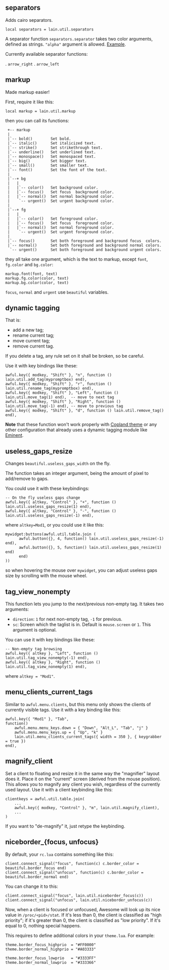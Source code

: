 separators
----------

Adds cairo separators.

    local separators = lain.util.separators

A separator function `separators.separator` takes two color arguments, defined as strings. `"alpha"` argument is allowed. [Example](https://github.com/copycat-killer/awesome-copycats/blob/master/rc.lua.powerarrow-darker#L249-250).

Currently available separator functions:

. `arrow_right`
. `arrow_left`

markup
------

Made markup easier!

First, require it like this:

    local markup = lain.util.markup

then you can call its functions:

     +-- markup
     |
     |`-- bold()        Set bold.
     |`-- italic()      Set italicized text.
     |`-- strike()      Set strikethrough text.
     |`-- underline()   Set underlined text.
     |`-- monospace()   Set monospaced text.
     |`-- big()         Set bigger text.
     |`-- small()       Set smaller text.
     |`-- font()        Set the font of the text.
     |
     |`--+ bg
     |   |
     |   |`-- color()   Set background color.
     |   |`-- focus()   Set focus  background color.
     |   |`-- normal()  Set normal background color.
     |    `-- urgent()  Set urgent background color.
     |
     |`--+ fg
     |   |
     |   |`-- color()   Set foreground color.
     |   |`-- focus()   Set focus  foreground color.
     |   |`-- normal()  Set normal foreground color.
     |    `-- urgent()  Set urgent foreground color.
     |
     |`-- focus()       Set both foreground and background focus  colors.
     |`-- normal()      Set both foreground and background normal colors.
      `-- urgent()      Set both foreground and background urgent colors.

they all take one argument, which is the text to markup, except `font`, `fg.color` and `bg.color`:

    markup.font(font, text)
    markup.fg.color(color, text)
    markup.bg.color(color, text)

`focus`, `normal` and `urgent` use `beautiful` variables.

dynamic tagging
---------------

That is:

- add a new tag;
- rename current tag;
- move current tag;
- remove current tag.

If you delete a tag, any rule set on it shall be broken, so be careful.

Use it with key bindings like these:

    awful.key({ modkey, "Shift" }, "n", function () lain.util.add_tag(mypromptbox) end),
    awful.key({ modkey, "Shift" }, "r", function () lain.util.rename_tag(mypromptbox) end),
    awful.key({ modkey, "Shift" }, "Left", function () lain.util.move_tag(1) end),  -- move to next tag
    awful.key({ modkey, "Shift" }, "Right", function () lain.util.move_tag(-1) end), -- move to previous tag
    awful.key({ modkey, "Shift" }, "d", function () lain.util.remove_tag() end),

**Note** that these function won't work properly with [Copland theme](https://github.com/copycat-killer/awesome-copycats) or any other configuration that already uses a dynamic tagging module like [Eminent](https://github.com/copycat-killer/awesome-copycats/tree/master/eminent).

useless\_gaps\_resize
---------------------

Changes `beautiful.useless_gaps_width` on the fly.

The function takes an integer argument, being the amount of pixel to add/remove to gaps.

You could use it with these keybindings:

    -- On the fly useless gaps change
    awful.key({ altkey, "Control" }, "+", function () lain.util.useless_gaps_resize(1) end),
    awful.key({ altkey, "Control" }, "-", function () lain.util.useless_gaps_resize(-1) end),

where `altkey=Mod1`, or you could use it like this:

    mywidget:buttons(awful.util.table.join (
          awful.button({}, 4, function() lain.util.useless_gaps_resize(-1) end),
          awful.button({}, 5, function() lain.util.useless_gaps_resize(1) end)
          end)
    ))

so when hovering the mouse over `mywidget`, you can adjust useless gaps size by scrolling with the mouse wheel.

tag\_view\_nonempty
-------------------

This function lets you jump to the next/previous non-empty tag.
It takes two arguments:

* `direction`: `1` for next non-empty tag, `-1` for previous.
* `sc`: Screen which the taglist is in. Default is `mouse.screen` or `1`. This
  argument is optional.

You can use it with key bindings like these:

    -- Non-empty tag browsing
    awful.key({ altkey }, "Left", function () lain.util.tag_view_nonempty(-1) end),
    awful.key({ altkey }, "Right", function () lain.util.tag_view_nonempty(1) end),

where `altkey = "Mod1"`.

menu\_clients\_current\_tags
----------------------------

Similar to `awful.menu.clients`, but this menu only shows the clients
of currently visible tags. Use it with a key binding like this:

    awful.key({ "Mod1" }, "Tab",
    function()
        awful.menu.menu_keys.down = { "Down", "Alt_L", "Tab", "j" }
        awful.menu.menu_keys.up = { "Up", "k" }
        lain.util.menu_clients_current_tags({ width = 350 }, { keygrabber = true })
    end),

magnify\_client
---------------

Set a client to floating and resize it in the same way the "magnifier"
layout does it. Place it on the "current" screen (derived from the mouse
position). This allows you to magnify any client you wish, regardless of
the currently used layout. Use it with a client keybinding like this:

	clientkeys = awful.util.table.join(
		...
		awful.key({ modkey, "Control" }, "m", lain.util.magnify_client),
		...
	)

If you want to "de-magnify" it, just retype the keybinding.

niceborder\_{focus, unfocus}
----------------------------

By default, your `rc.lua` contains something like this:

	client.connect_signal("focus", function(c) c.border_color = beautiful.border_focus end)
	client.connect_signal("unfocus", function(c) c.border_color = beautiful.border_normal end)

You can change it to this:

	client.connect_signal("focus", lain.util.niceborder_focus(c))
	client.connect_signal("unfocus", lain.util.niceborder_unfocus(c))

Now, when a client is focused or unfocused, Awesome will look up its
nice value in `/proc/<pid>/stat`. If it's less than 0, the client is
classified as "high priority"; if it's greater than 0, the client is
classified as "low priority". If it's equal to 0, nothing special
happens.

This requires to define additional colors in your `theme.lua`. For example:

	theme.border_focus_highprio  = "#FF0000"
	theme.border_normal_highprio = "#A03333"

	theme.border_focus_lowprio   = "#3333FF"
	theme.border_normal_lowprio  = "#333366"